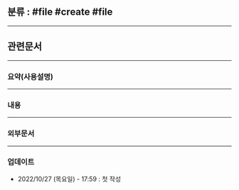 ## 분류 : #file #create #file 

---
## 관련문서

----
### 요약(사용설명)

---
### 내용

----
### 외부문서

----
### 업데이트
-  2022/10/27 (목요일) - 17:59 : 첫 작성
